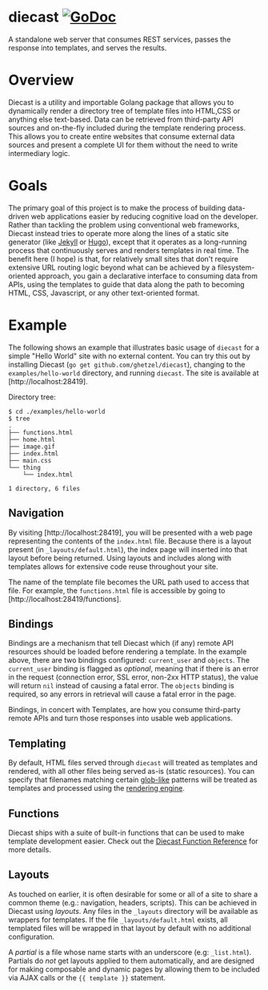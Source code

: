 # diecast [![GoDoc](https://godoc.org/github.com/ghetzel/diecast?status.svg)](https://godoc.org/github.com/ghetzel/diecast)

A standalone web server that consumes REST services, passes the response into templates, and serves the results.

# Overview

Diecast is a utility and importable Golang package that allows you to dynamically render a directory tree of template files into HTML,CSS or anything else text-based.  Data can be retrieved from third-party API sources and on-the-fly included during the template rendering process.  This allows you to create entire websites that consume external data sources and present a complete UI for them without the need to write intermediary logic.

# Goals

The primary goal of this project is to make the process of building data-driven web applications easier by reducing cognitive load on the developer.  Rather than tackling the problem using conventional web frameworks, Diecast instead tries to operate more along the lines of a
static site generator (like [Jekyll](https://jekyllrb.com) or [Hugo](https://gohugo.io)), except that it operates as a long-running process that continuously serves and renders templates in real time.  The benefit here (I hope) is that, for relatively small sites that don't require extensive URL routing logic beyond what can be achieved by a filesystem-oriented approach, you gain a declarative interface to consuming data from APIs, using the templates to guide that data along the path to becoming HTML, CSS, Javascript, or any other text-oriented format.

# Example

The following shows an example that illustrates basic usage of `diecast` for a simple "Hello World" site with no external content.  You can try this out by installing Diecast (`go get github.com/ghetzel/diecast`), changing to the `examples/hello-world` directory, and running `diecast`.  The site is available at [http://localhost:28419].

Directory tree:
```
$ cd ./examples/hello-world
$ tree
.
├── functions.html
├── home.html
├── image.gif
├── index.html
├── main.css
└── thing
    └── index.html

1 directory, 6 files
```

## Navigation

By visiting [http://localhost:28419], you will be presented with a web page representing the contents of the `index.html` file.  Because there is a layout present (in `_layouts/default.html`), the index page will inserted into that layout before being returned.  Using layouts and includes along with templates allows for extensive code reuse throughout your site.

The name of the template file becomes the URL path used to access that file.  For example, the `functions.html` file is accessible by going to [http://localhost:28419/functions].

## Bindings

Bindings are a mechanism that tell Diecast which (if any) remote API resources should be loaded before rendering a template.  In the example above, there are two bindings configured: `current_user` and `objects`.  The `current_user` binding is flagged as _optional_, meaning that if there is an error in the request (connection error, SSL error, non-2xx HTTP status), the value will return `nil` instead of causing a fatal error. The `objects` binding is required, so any errors in retrieval will cause a fatal error in the page.

Bindings, in concert with Templates, are how you consume third-party remote APIs and turn those responses into usable web applications.


## Templating

By default, HTML files served through `diecast` will treated as templates and rendered, with all other files being served as-is (static resources).  You can specify that filenames matching certain
[glob-like](https://golang.org/pkg/path/filepath/#Match) patterns will be treated
as templates and processed using the [rendering engine](https://golang.org/pkg/html/template/).

## Functions

Diecast ships with a suite of built-in functions that can be used to make template development easier.  Check out the
[Diecast Function Reference](FUNCTIONS.md) for more details.

## Layouts

As touched on earlier, it is often desirable for some or all of a site to share a common theme (e.g.: navigation,
headers, scripts).  This can be achieved in Diecast using _layouts_.  Any files in
the `_layouts` directory will be available as wrappers for templates.  If the file `_layouts/default.html` exists,
all templated files will be wrapped in that layout by default with no additional configuration.

A _partial_ is a file whose name starts with an underscore (e.g: `_list.html`).  Partials do *not* get layouts
applied to them automatically, and are designed for making composable and dynamic pages by allowing them to be
included via AJAX calls or the `{{ template }}` statement.